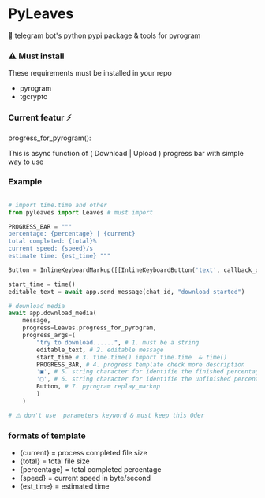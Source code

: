 # PyLeaves

🌿 telegram bot's python pypi package & tools for pyrogram

### ⚠️ Must install 

These requirements must be installed in your repo

* pyrogram
* tgcrypto 

### Current featur ⚡️

progress_for_pyrogram():

This is async function of ( Download | Upload ) progress bar with simple way to use

### Example

``` python

# import time.time and other 
from pyleaves import Leaves # must import 

PROGRESS_BAR = """
percentage: {percentage} | {current}
total completed: {total}%
current speed: {speed}/s
estimate time: {est_time} """

Button = InlineKeyboardMarkup([[InlineKeyboardButton('text', callback_data="data")]])

start_time = time()
editable_text = await app.send_message(chat_id, "download started")

# download media 
await app.download_media(
    message,
    progress=Leaves.progress_for_pyrogram,
    progress_args=(
        "try to download......", # 1. must be a string 
        editable_text, # 2. editable message 
        start_time # 3. time.time() import time.time  & time()
        PROGRESS_BAR, # 4. progress template check more description 
        '▣', # 5. string character for identifie the finished percentage 
        '▢', # 6. string character for identifie the unfinished percentage
        Button, # 7. pyrogram replay_markup 
        )
    )       

# ⚠️ don't use  parameters keyword & must keep this Oder 

```


### formats of template

* {current} = process completed file size
* {total} = total file size 
* {percentage} = total completed percentage 
* {speed} = current speed in byte/second 
* {est_time} = estimated time 










